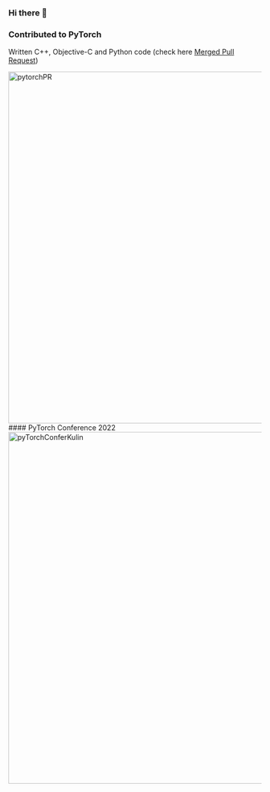 ### Hi there 👋

### Contributed to PyTorch
Written C++, Objective-C and Python code (check here 
[Merged Pull Request](https://github.com/pytorch/pytorch/pull/88807))

<img width="700" alt="pytorchPR" src="https://user-images.githubusercontent.com/32980600/207632514-1e17d176-d475-4bdd-b9b6-8d942f268e82.png">
#### PyTorch Conference 2022 
<img width="700" alt="pyTorchConferKulin" src="https://user-images.githubusercontent.com/32980600/207632546-ff3a4493-ee90-4a9a-a1e6-93caf5e409ec.png">
<!--
#### My contribution is reviewed by Kulin Seth who presented a list of ops implemented for Metal GPU family at PyTorch Conference 2022. One of the ops, which I contributed to, is torch.median(mps_inputTensor, dim=[int], keepdim=[Bool]) 

<img width="700" alt="pyTorchConferKulin" src="https://user-images.githubusercontent.com/32980600/207632546-ff3a4493-ee90-4a9a-a1e6-93caf5e409ec.png">


**Raman-Kumar/Raman-Kumar** is a ✨ _special_ ✨ repository because its `README.md` (this file) appears on your GitHub profile.
1277, 1322, 
Here are some ideas to get you started:

- 🔭 I’m currently working on ...
- 🌱 I’m currently learning ...
- 👯 I’m looking to collaborate on ...
- 🤔 I’m looking for help with ...
- 💬 Ask me about ...
- 📫 How to reach me: ...
- 😄 Pronouns: ...
- ⚡ Fun fact: ...
-->
